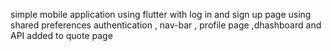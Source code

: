 simple mobile application using flutter with log in and sign up page using shared preferences authentication , nav-bar , profile page ,dhashboard and API added to quote page 
